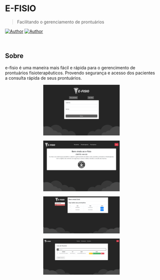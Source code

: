 # E-FISIO

> Facilitando o gerenciamento de prontuários

[![Author](https://img.shields.io/badge/author-Erivks-e0a639?style=flat-square)](https://github.com/Erivks)
[![Author](https://img.shields.io/badge/author-ThVerdam-e0a639?style=flat-square)](https://github.com/ThVerdam)

</br>

## Sobre

e-fisio é uma maneira mais fácil e rápida para o gerencimento de prontuários fisioterapêuticos. 
Provendo segurança e acesso dos pacientes a consulta rápida de seus prontuários.

<p align="center"><img src=".github/login.png" width="50%" /></p>
<p align="center"><img src=".github/fisio.png" width="50%" /></p>
<p align="center"><img src=".github/paciente.PNG" width="50%" /></p>
<p align="center"><img src=".github/pagina-pacientes.PNG" width="50%" /></p>